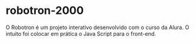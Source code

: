 # robotron-2000
O Robotron é um projeto interativo desenvolvido com o curso da Alura. O intuito foi colocar em prática o Java Script para o front-end.
